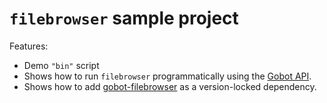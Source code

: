 # `filebrowser` sample project

Features:

- Demo `"bin"` script
- Shows how to run `filebrowser` programmatically using the [Gobot API](https://github.com/benallfree/gobot/tree/v1.0.0-alpha.32/docs/readme.md).
- Shows how to add [gobot-filebrowser](https://www.npmjs.com/package/gobot-filebrowser) as a version-locked dependency.
